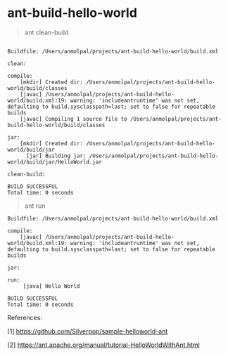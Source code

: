 # ant-build-hello-world

>ant clean-build
```                              

Buildfile: /Users/anmolpal/projects/ant-build-hello-world/build.xml

clean:

compile:
    [mkdir] Created dir: /Users/anmolpal/projects/ant-build-hello-world/build/classes
    [javac] /Users/anmolpal/projects/ant-build-hello-world/build.xml:19: warning: 'includeantruntime' was not set, defaulting to build.sysclasspath=last; set to false for repeatable builds
    [javac] Compiling 1 source file to /Users/anmolpal/projects/ant-build-hello-world/build/classes

jar:
    [mkdir] Created dir: /Users/anmolpal/projects/ant-build-hello-world/build/jar
      [jar] Building jar: /Users/anmolpal/projects/ant-build-hello-world/build/jar/HelloWorld.jar

clean-build:

BUILD SUCCESSFUL
Total time: 0 seconds
```

>ant run
```     
Buildfile: /Users/anmolpal/projects/ant-build-hello-world/build.xml

compile:
    [javac] /Users/anmolpal/projects/ant-build-hello-world/build.xml:19: warning: 'includeantruntime' was not set, defaulting to build.sysclasspath=last; set to false for repeatable builds

jar:

run:
     [java] Hello World

BUILD SUCCESSFUL
Total time: 0 seconds
```

References:

[1] https://github.com/Silverpop/sample-helloworld-ant

[2] https://ant.apache.org/manual/tutorial-HelloWorldWithAnt.html
